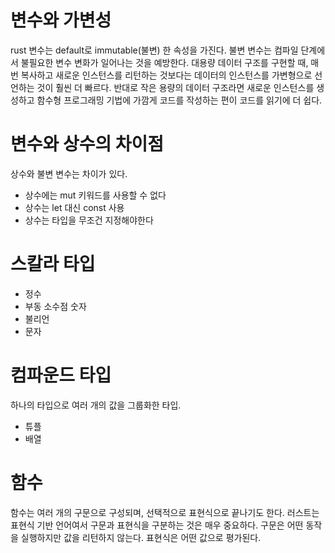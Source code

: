 # 변수와 가변성

rust 변수는 default로 immutable(불변) 한 속성을 가진다.
불변 변수는 컴파일 단계에서 불필요한 변수 변화가 일어나는 것을 예방한다.
대용량 데이터 구조를 구현할 때, 매번 복사하고 새로운 인스턴스를 리턴하는 것보다는 데이터의 인스턴스를 가변형으로 선언하는 것이 훨씬 더 빠르다.
반대로 작은 용량의 데이터 구조라면 새로운 인스턴스를 생성하고 함수형 프로그래밍 기법에 가깜게 코드를 작성하는 편이 코드를 읽기에 더 쉽다.

# 변수와 상수의 차이점

상수와 불변 변수는 차이가 있다.

- 상수에는 mut 키워드를 사용할 수 없다
- 상수는 let 대신 const 사용
- 상수는 타입을 무조건 지정해야한다

# 스칼라 타입

- 정수
- 부동 소수점 숫자
- 불리언
- 문자

# 컴파운드 타입

하나의 타입으로 여러 개의 값을 그룹화한 타입.

- 튜플
- 배열

# 함수

함수는 여러 개의 구문으로 구성되며, 선택적으로 표현식으로 끝나기도 한다.
러스트는 표현식 기반 언어여서 구문과 표현식을 구분하는 것은 매우 중요하다.
구문은 어떤 동작을 실행하지만 값을 리턴하지 않는다. 표현식은 어떤 값으로 평가된다.
